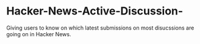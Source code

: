 # Hacker-News-Active-Discussion-
Giving users to know on which latest submissions on most disucssions are going on in Hacker News. 

